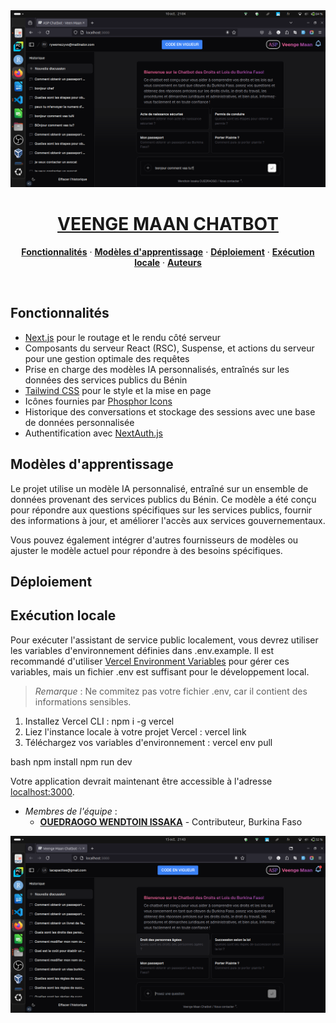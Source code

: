 <a href="https://chat.vercel.ai/">
<img alt="Assistant de Service Public - Bénin" src="./img/image.png">

<h1 align="center">VEENGE MAAN CHATBOT</h1>
</a>

<p align="center">

</p>

<p align="center">
<a href="#fonctionnalités"><strong>Fonctionnalités</strong></a> ·
<a href="#modèles-dapprentissage"><strong>Modèles d'apprentissage</strong></a> ·
<a href="#déploiement"><strong>Déploiement</strong></a> ·
<a href="#exécution-locale"><strong>Exécution locale</strong></a> ·
<a href="#auteurs"><strong>Auteurs</strong></a>
</p>
<br/>

## Fonctionnalités

- [Next.js](https://nextjs.org) pour le routage et le rendu côté serveur
- Composants du serveur React (RSC), Suspense, et actions du serveur pour une gestion optimale des requêtes
- Prise en charge des modèles IA personnalisés, entraînés sur les données des services publics du Bénin
- [Tailwind CSS](https://tailwindcss.com) pour le style et la mise en page
- Icônes fournies par [Phosphor Icons](https://phosphoricons.com)
- Historique des conversations et stockage des sessions avec une base de données personnalisée
- Authentification avec [NextAuth.js](https://github.com/nextauthjs/next-auth)

## Modèles d'apprentissage

Le projet utilise un modèle IA personnalisé, entraîné sur un ensemble de données provenant des services publics du Bénin. Ce modèle a été conçu pour répondre aux questions spécifiques sur les services publics, fournir des informations à jour, et améliorer l'accès aux services gouvernementaux.

Vous pouvez également intégrer d'autres fournisseurs de modèles ou ajuster le modèle actuel pour répondre à des besoins spécifiques.

## Déploiement



## Exécution locale

Pour exécuter l'assistant de service public localement, vous devrez utiliser les variables d'environnement définies dans .env.example. Il est recommandé d'utiliser [Vercel Environment Variables](https://vercel.com/docs/projects/environment-variables) pour gérer ces variables, mais un fichier .env est suffisant pour le développement local.

> *Remarque* : Ne commitez pas votre fichier .env, car il contient des informations sensibles.

1. Installez Vercel CLI : npm i -g vercel
2. Liez l'instance locale à votre projet Vercel : vercel link
3. Téléchargez vos variables d'environnement : vercel env pull

bash
npm install
npm run dev


Votre application devrait maintenant être accessible à l'adresse [localhost:3000](http://localhost:3000/).


* *Membres de l'équipe* :
  * **[OUEDRAOGO WENDTOIN ISSAKA]( https://www.linkedin.com/in/wendtoinissaka)** - Contributeur, Burkina Faso
 


 <img alt="Assistant de Service Public - Bénin" src="./img/image1.png">